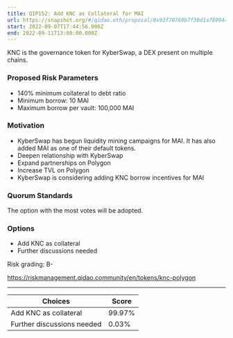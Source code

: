 ```yaml
---
title: QIP152: Add KNC as Collateral for MAI
url: https://snapshot.org/#/qidao.eth/proposal/0x93f70769b7f38d1a78994c47709c43955140aca189256e01170630777fa2c520
start: 2022-09-07T17:44:56.000Z
end: 2022-09-11T13:00:00.000Z
---
```

KNC is the governance token for KyberSwap, a DEX present on multiple chains.

### Proposed Risk Parameters

* 140% minimum collateral to debt ratio
* Minimum borrow: 10 MAI
* Maximum borrow per vault: 100,000 MAI

### Motivation

* KyberSwap has begun liquidity mining campaigns for MAI. It has also added MAI as one of their default tokens.
* Deepen relationship with KyberSwap
* Expand partnerships on Polygon
* Increase TVL on Polygon
* KyberSwap is considering adding KNC borrow incentives for MAI

### Quorum Standards

The option with the most votes will be adopted.

### Options

* Add KNC as collateral
* Further discussions needed

Risk grading: B-

https://riskmanagement.qidao.community/en/tokens/knc-polygon

---
| Choices | Score |
| --- | --- |
| Add KNC as collateral | 99.97% |
| Further discussions needed | 0.03% |

